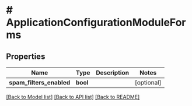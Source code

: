 # # ApplicationConfigurationModuleForms

## Properties

Name | Type | Description | Notes
------------ | ------------- | ------------- | -------------
**spam_filters_enabled** | **bool** |  | [optional]

[[Back to Model list]](../../README.md#models) [[Back to API list]](../../README.md#endpoints) [[Back to README]](../../README.md)
